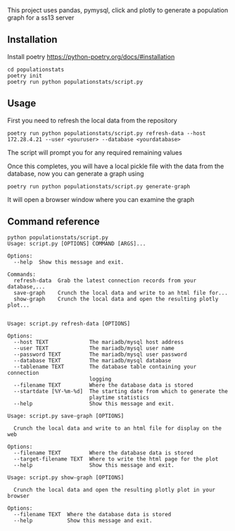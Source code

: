 This project uses pandas, pymysql, click and plotly to generate a population graph for a ss13 server

## Installation
Install poetry https://python-poetry.org/docs/#installation

    cd populationstats
    poetry init
    poetry run python populationstats/script.py 

## Usage
First you need to refresh the local data from the repository

    poetry run python populationstats/script.py refresh-data --host 172.28.4.21 --user <youruser> --database <yourdatabase>

The script will prompt you for any required remaining values

Once this completes, you will have a local pickle file with the data from the database, now you can generate a graph using
    
    poetry run python populationstats/script.py generate-graph

It will open a browser window where you can examine the graph

## Command reference
```
python populationstats/script.py
Usage: script.py [OPTIONS] COMMAND [ARGS]...

Options:
  --help  Show this message and exit.

Commands:
  refresh-data  Grab the latest connection records from your database,...
  save-graph    Crunch the local data and write to an html file for...
  show-graph    Crunch the local data and open the resulting plotly plot...


Usage: script.py refresh-data [OPTIONS]

Options:
  --host TEXT             The mariadb/mysql host address
  --user TEXT             The mariadb/mysql user name
  --password TEXT         The mariadb/mysql user password
  --database TEXT         The mariadb/mysql database
  --tablename TEXT        The database table containing your connection
                          logging
  --filename TEXT         Where the database data is stored
  --startdate [%Y-%m-%d]  The starting date from which to generate the
                          playtime statistics
  --help                  Show this message and exit.

Usage: script.py save-graph [OPTIONS]

  Crunch the local data and write to an html file for display on the web

Options:
  --filename TEXT         Where the database data is stored
  --target-filename TEXT  Where to write the html page for the plot
  --help                  Show this message and exit.

Usage: script.py show-graph [OPTIONS]

  Crunch the local data and open the resulting plotly plot in your browser

Options:
  --filename TEXT  Where the database data is stored
  --help           Show this message and exit.
```